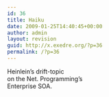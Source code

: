 ```yaml
---
id: 36
title: Haiku
date: 2009-01-25T14:40:45+00:00
author: admin
layout: revision
guid: http://x.exedre.org/?p=36
permalink: /?p=36
---
```

<span class="status_body">Heinlein&#8217;s drift-topic<br /> on the Net. Programming&#8217;s<br /> Enterprise SOA.</span>
